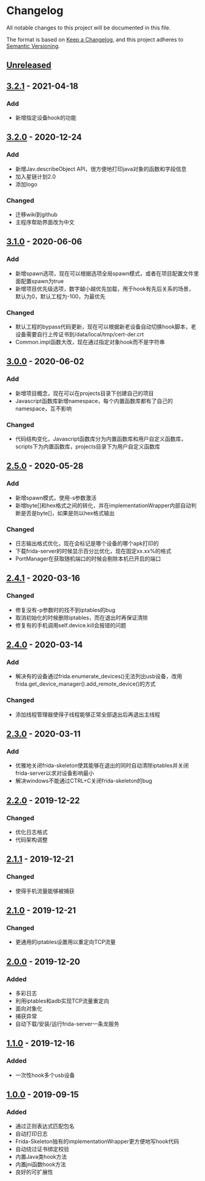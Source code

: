 # Changelog
All notable changes to this project will be documented in this file.

The format is based on [Keep a Changelog](https://keepachangelog.com/en/1.0.0/),
and this project adheres to [Semantic Versioning](https://semver.org/spec/v2.0.0.html).

## [Unreleased]

## [3.2.1] - 2021-04-18

### Add

* 新增指定设备hook的功能


## [3.2.0] - 2020-12-24

### Add

* 新增Jav.describeObject API，很方便地打印java对象的函数和字段信息
* 加入星链计划2.0
* 添加logo

### Changed

* 迁移wiki到github
* 主程序帮助界面改为中文

## [3.1.0] - 2020-06-06

### Add

* 新增spawn选项，现在可以根据选项全局spawn模式，或者在项目配置文件里面配置spawn为true
* 新增项目优先级选项，数字越小越优先加载，用于hook有先后关系的场景，默认为0，默认工程为-100，为最优先

### Changed

* 默认工程的bypass代码更新，现在可以根据新老设备自动切换hook脚本，老设备需要自行上传证书到/data/local/tmp/cert-der.crt
* Common.impl函数大改，现在通过指定对象hook而不是字符串

## [3.0.0] - 2020-06-02

### Add

* 新增项目概念，现在可以在projects目录下创建自己的项目
* Javascript函数库新增namespace，每个内置函数库都有了自己的namespace，互不影响

### Changed

* 代码结构变化，Javascript函数库分为内置函数库和用户自定义函数库，scripts下为内置函数库，projects目录下为用户自定义函数库

## [2.5.0] - 2020-05-28

### Add

- 新增spawn模式，使用-s参数激活
- 新增byte[]和hex格式之间的转化，并在implementationWrapper内部自动判断是否是byte[]，如果是则以hex格式输出

### Changed

- 日志输出格式优化，现在会标记是哪个设备的哪个apk打印的
- 下载frida-server的时候显示百分比优化，现在固定xx.xx%的格式
- PortManager在获取随机端口的时候会剔除本机已开启的端口

## [2.4.1] - 2020-03-16

### Changed

- 修复没有-p参数时的找不到iptables的bug
- 取消初始化的时候删除iptables，而在退出时再保证清除
- 修复有的手机调用self.device.kill会报错的问题



## [2.4.0] - 2020-03-14

### Add

- 解决有的设备通过frida.enumerate_devices()无法列出usb设备，改用frida.get_device_manager().add_remote_device()的方式



### Changed

- 添加线程管理器使得子线程能够正常全部退出后再退出主线程



## [2.3.0] - 2020-03-11

### Add

- 优雅地关闭frida-skeleton使其能够在退出的同时自动清除iptables并关闭frida-server以求对设备影响最小
- 解决windows不能通过CTRL+C关闭frida-skeleton的bug



## [2.2.0] - 2019-12-22

### Changed

- 优化日志格式
- 代码架构调整 



## [2.1.1] - 2019-12-21

### Changed

- 使得手机流量能够被捕获



## [2.1.0] - 2019-12-21

### Changed

- 更通用的iptables设置用以重定向TCP流量



## [2.0.0] - 2019-12-20

### Added

- 多彩日志
- 利用iptables和adb实现TCP流量重定向
- 面向对象化
- 捕获异常
- 自动下载/安装/运行frida-server一条龙服务



## [1.1.0] - 2019-12-16

### Added

- 一次性hook多个usb设备



## [1.0.0] - 2019-09-15
### Added
- 通过正则表达式匹配包名
- 自动打印日志
- Frida-Skeleton独有的implementationWrapper更方便地写hook代码
- 自动绕过证书绑定校验
- 内置Java类hook方法
- 内置jni函数hook方法
- 良好的可扩展性

[Unreleased]: https://github.com/Margular/frida-skeleton/compare/v3.2.1...HEAD
[3.2.1]: https://github.com/Margular/frida-skeleton/compare/v3.2.0...v3.2.1
[3.2.0]: https://github.com/Margular/frida-skeleton/compare/v3.1.0...v3.2.0
[3.1.0]: https://github.com/Margular/frida-skeleton/compare/v3.0.0...v3.1.0
[3.0.0]: https://github.com/Margular/frida-skeleton/compare/v2.5.0...v3.0.0
[2.5.0]: https://github.com/Margular/frida-skeleton/compare/v2.4.1...v2.5.0
[2.4.1]: https://github.com/Margular/frida-skeleton/compare/v2.4.0...v2.4.1
[2.4.0]: https://github.com/Margular/frida-skeleton/compare/v2.3.0...v2.4.0
[2.3.0]: https://github.com/Margular/frida-skeleton/compare/v2.2.0...v2.3.0
[2.2.0]: https://github.com/Margular/frida-skeleton/compare/v2.1.1...v2.2.0
[2.1.1]: https://github.com/Margular/frida-skeleton/compare/v2.1.0...v2.1.1
[2.1.0]: https://github.com/Margular/frida-skeleton/compare/v2.0.0...v2.1.0
[2.0.0]: https://github.com/Margular/frida-skeleton/compare/v1.1.0...v2.0.0
[1.1.0]: https://github.com/Margular/frida-skeleton/compare/v1.0.0...v1.1.0
[1.0.0]: https://github.com/Margular/frida-skeleton/releases/tag/v1.0.0

